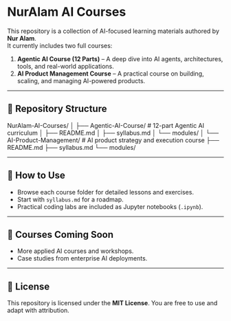# NurAlam AI Courses

This repository is a collection of AI-focused learning materials authored by **Nur Alam**.  
It currently includes two full courses:

1. **Agentic AI Course (12 Parts)** – A deep dive into AI agents, architectures, tools, and real-world applications.
2. **AI Product Management Course** – A practical course on building, scaling, and managing AI-powered products.

---

## 📂 Repository Structure
NurAlam-AI-Courses/
│
├── Agentic-AI-Course/ # 12-part Agentic AI curriculum
│ ├── README.md
│ ├── syllabus.md
│ └── modules/
│
└── AI-Product-Management/ # AI product strategy and execution course
├── README.md
├── syllabus.md
└── modules/

---

## 🚀 How to Use
- Browse each course folder for detailed lessons and exercises.
- Start with `syllabus.md` for a roadmap.
- Practical coding labs are included as Jupyter notebooks (`.ipynb`).

---

## 📖 Courses Coming Soon
- More applied AI courses and workshops.
- Case studies from enterprise AI deployments.

---

## 📜 License
This repository is licensed under the **MIT License**. You are free to use and adapt with attribution.
